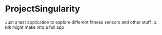 # ProjectSingularity

Just a test application to explore different fitness sensors and other stuff :p. idk might make into a full app
